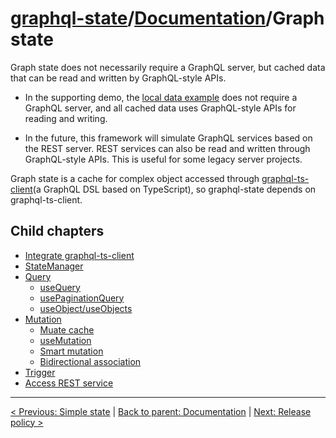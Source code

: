 # [graphql-state](https://github.com/babyfish-ct/graphql-state)/[Documentation](../README.md)/Graph state

Graph state does not necessarily require a GraphQL server, but cached data that can be read and written by GraphQL-style APIs.

- In the supporting demo, the [local data example]((https://github.com/babyfish-ct/graphql-state/tree/master/example/client/src/graph/local)) does not require a GraphQL server, and all cached data uses GraphQL-style APIs for reading and writing.

- In the future, this framework will simulate GraphQL services based on the REST server. REST services can also be read and written through GraphQL-style APIs. This is useful for some legacy server projects.

Graph state is a cache for complex object accessed through [graphql-ts-client](https://github.com/babyfish-ct/graphql-ts-client)(a GraphQL DSL based on TypeScript), so graphql-state depends on graphql-ts-client.

## Child chapters

- [Integrate graphql-ts-client](./graphql-ts-client.md)
- [StateManager](./state-manager.md)
- [Query](./query/README.md)
  - [useQuery](./query/useQuery.md)
  - [usePaginationQuery](./query/usePaginationQuery.md)
  - [useObject/useObjects](./query/useObject.md)
- [Mutation](./mutation/README.md)
  - [Muate cache](./mutation/mutate-cache.md)
  - [useMutation](./mutation/useMutation.md)
  - [Smart mutation](./mutation/README.md)
  - [Bidirectional association](./mutation/bidirectional-association.md)
- [Trigger](./trigger.md)
- [Access REST service](./rest.md)

-------

[< Previous: Simple state](../simple-state/README.md) | [Back to parent: Documentation](../README.md) | [Next: Release policy >](../release-policy.md)
